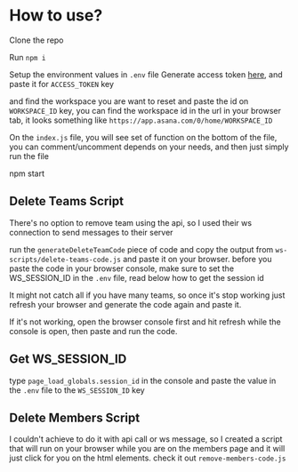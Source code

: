 # How to use?

Clone the repo

Run `npm i`

Setup the environment values in `.env` file
Generate access token [here](https://app.asana.com/0/my-apps), and paste it for `ACCESS_TOKEN` key

and find the workspace you are want to reset and paste the id on `WORKSPACE_ID` key, you can find the workspace id in the url in your browser tab, it looks something like `https://app.asana.com/0/home/WORKSPACE_ID`

On the `index.js` file, you will see set of function on the bottom of the file, you can comment/uncomment depends on your needs, and then just simply run the file

npm start

## Delete Teams Script

There's no option to remove team using the api, so I used their ws connection to send messages to their server

run the `generateDeleteTeamCode` piece of code and copy the output from `ws-scripts/delete-teams-code.js` and paste it on your browser. before you paste the code in your browser console, make sure to set the WS_SESSION_ID in the `.env` file, read below how to get the session id

It might not catch all if you have many teams, so once it's stop working just refresh your browser and generate the code again and paste it.

If it's not working, open the browser console first and hit refresh while the console is open, then paste and run the code.

## Get WS_SESSION_ID

type `page_load_globals.session_id` in the console and paste the value in the `.env` file to the `WS_SESSION_ID` key

## Delete Members Script

I couldn't achieve to do it with api call or ws message, so I created a script that will run on your browser while you are on the members page and it will just click for you on the html elements. check it out `remove-members-code.js`
